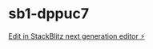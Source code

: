 # sb1-dppuc7

[Edit in StackBlitz next generation editor ⚡️](https://stackblitz.com/~/github.com/saqlainabidjutt/sb1-dppuc7)